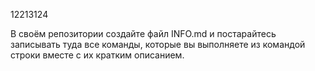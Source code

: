 12213124

В своём репозитории создайте файл INFO.md и постарайтесь записывать туда все команды, которые вы выполняете из командой строки вместе с их кратким описанием.
